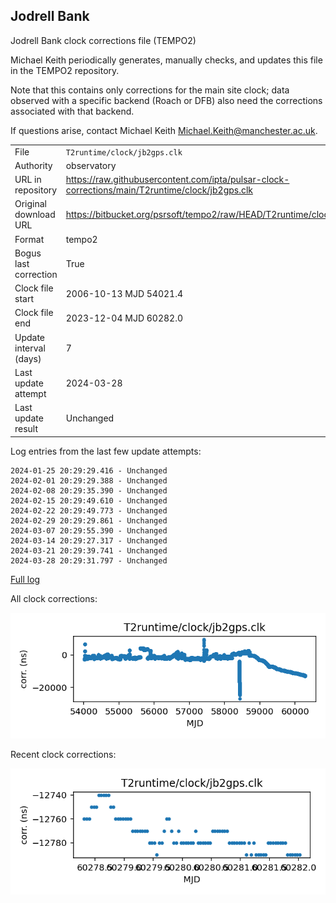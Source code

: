 
## Jodrell Bank

Jodrell Bank clock corrections file (TEMPO2)

Michael Keith periodically generates, manually checks, and updates
this file in the TEMPO2 repository.

Note that this contains only corrections for the main site clock;
data observed with a specific backend (Roach or DFB) also
need the corrections associated with that backend.

If questions arise, contact Michael Keith
<Michael.Keith@manchester.ac.uk>.

|     |     |
|:--- |:--- |
| File | `T2runtime/clock/jb2gps.clk` |
| Authority | observatory |
| URL in repository | <https://raw.githubusercontent.com/ipta/pulsar-clock-corrections/main/T2runtime/clock/jb2gps.clk> |
| Original download URL | <https://bitbucket.org/psrsoft/tempo2/raw/HEAD/T2runtime/clock/jb2gps.clk> |
| Format | tempo2 |
| Bogus last correction | True |
| Clock file start | 2006-10-13 MJD 54021.4 |
| Clock file end | 2023-12-04 MJD 60282.0 |
| Update interval (days) | 7 |
| Last update attempt | 2024-03-28 |
| Last update result | Unchanged |

Log entries from the last few update attempts:
```
2024-01-25 20:29:29.416 - Unchanged
2024-02-01 20:29:29.388 - Unchanged
2024-02-08 20:29:35.390 - Unchanged
2024-02-15 20:29:49.610 - Unchanged
2024-02-22 20:29:49.773 - Unchanged
2024-02-29 20:29:29.861 - Unchanged
2024-03-07 20:29:55.390 - Unchanged
2024-03-14 20:29:27.317 - Unchanged
2024-03-21 20:29:39.741 - Unchanged
2024-03-28 20:29:31.797 - Unchanged
```
[Full log](https://raw.githubusercontent.com/ipta/pulsar-clock-corrections/main/log/T2runtime/clock/jb2gps.clk.log)


All clock corrections:

![plot of all clock corrections](jb2gps.clk.png "All corrections")

Recent clock corrections:

![plot of recent clock corrections](jb2gps.clk.short.png "Recent corrections")

